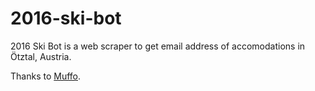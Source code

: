 # 2016-ski-bot
2016 Ski Bot is a web scraper to get email address of accomodations in Ötztal, Austria.

Thanks to [Muffo](https://github.com/Muffo).
